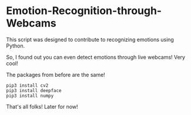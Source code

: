 # Emotion-Recognition-through-Webcams
This script was designed to contribute to recognizing emotions using Python.

So, I found out you can even detect emotions through live webcams! Very cool! 

The packages from before are the same! 

    pip3 install cv2
    pip3 install deepface
    pip3 install numpy
    
That's all folks! Later for now!     
